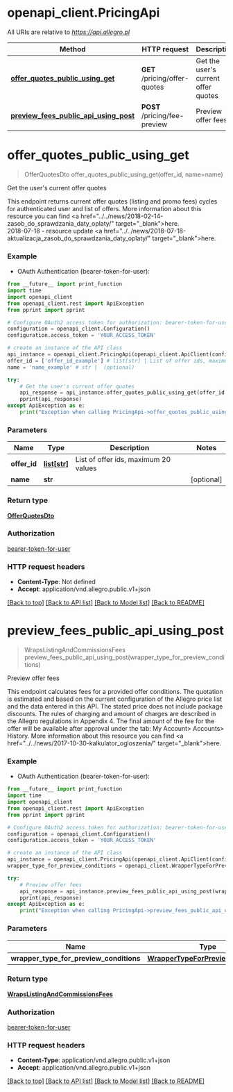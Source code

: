 # openapi_client.PricingApi

All URIs are relative to *https://api.allegro.pl*

Method | HTTP request | Description
------------- | ------------- | -------------
[**offer_quotes_public_using_get**](PricingApi.md#offer_quotes_public_using_get) | **GET** /pricing/offer-quotes | Get the user&#39;s current offer quotes
[**preview_fees_public_api_using_post**](PricingApi.md#preview_fees_public_api_using_post) | **POST** /pricing/fee-preview | Preview offer fees


# **offer_quotes_public_using_get**
> OfferQuotesDto offer_quotes_public_using_get(offer_id, name=name)

Get the user's current offer quotes

This endpoint returns current offer quotes (listing and promo fees) cycles for authenticated user and list of offers. More information about this resource you can find <a href=\"../../news/2018-02-14-zasob_do_sprawdzania_daty_oplaty/\" target=\"_blank\">here</a>. <br/>2018-07-18 - resource update <a href=\"../../news/2018-07-18-aktualizacja_zasob_do_sprawdzania_daty_oplaty/\" target=\"_blank\">here</a>.

### Example

* OAuth Authentication (bearer-token-for-user): 
```python
from __future__ import print_function
import time
import openapi_client
from openapi_client.rest import ApiException
from pprint import pprint

# Configure OAuth2 access token for authorization: bearer-token-for-user
configuration = openapi_client.Configuration()
configuration.access_token = 'YOUR_ACCESS_TOKEN'

# create an instance of the API class
api_instance = openapi_client.PricingApi(openapi_client.ApiClient(configuration))
offer_id = ['offer_id_example'] # list[str] | List of offer ids, maximum 20 values
name = 'name_example' # str |  (optional)

try:
    # Get the user's current offer quotes
    api_response = api_instance.offer_quotes_public_using_get(offer_id, name=name)
    pprint(api_response)
except ApiException as e:
    print("Exception when calling PricingApi->offer_quotes_public_using_get: %s\n" % e)
```

### Parameters

Name | Type | Description  | Notes
------------- | ------------- | ------------- | -------------
 **offer_id** | [**list[str]**](str.md)| List of offer ids, maximum 20 values | 
 **name** | **str**|  | [optional] 

### Return type

[**OfferQuotesDto**](OfferQuotesDto.md)

### Authorization

[bearer-token-for-user](../README.md#bearer-token-for-user)

### HTTP request headers

 - **Content-Type**: Not defined
 - **Accept**: application/vnd.allegro.public.v1+json

[[Back to top]](#) [[Back to API list]](../README.md#documentation-for-api-endpoints) [[Back to Model list]](../README.md#documentation-for-models) [[Back to README]](../README.md)

# **preview_fees_public_api_using_post**
> WrapsListingAndCommissionsFees preview_fees_public_api_using_post(wrapper_type_for_preview_conditions)

Preview offer fees

This endpoint calculates fees for a provided offer conditions. The quotation is estimated and based on the current configuration of the Allegro price list and the data entered in this API. The stated price does not include package discounts. The rules of charging and amount of charges are described in the Allegro regulations in Appendix 4. The final amount of the fee for the offer will be available after approval under the tab: My Account> Accounts> History. More information about this resource you can find <a href=\"../../news/2017-10-30-kalkulator_ogloszenia/\" target=\"_blank\">here</a>.

### Example

* OAuth Authentication (bearer-token-for-user): 
```python
from __future__ import print_function
import time
import openapi_client
from openapi_client.rest import ApiException
from pprint import pprint

# Configure OAuth2 access token for authorization: bearer-token-for-user
configuration = openapi_client.Configuration()
configuration.access_token = 'YOUR_ACCESS_TOKEN'

# create an instance of the API class
api_instance = openapi_client.PricingApi(openapi_client.ApiClient(configuration))
wrapper_type_for_preview_conditions = openapi_client.WrapperTypeForPreviewConditions() # WrapperTypeForPreviewConditions | command

try:
    # Preview offer fees
    api_response = api_instance.preview_fees_public_api_using_post(wrapper_type_for_preview_conditions)
    pprint(api_response)
except ApiException as e:
    print("Exception when calling PricingApi->preview_fees_public_api_using_post: %s\n" % e)
```

### Parameters

Name | Type | Description  | Notes
------------- | ------------- | ------------- | -------------
 **wrapper_type_for_preview_conditions** | [**WrapperTypeForPreviewConditions**](WrapperTypeForPreviewConditions.md)| command | 

### Return type

[**WrapsListingAndCommissionsFees**](WrapsListingAndCommissionsFees.md)

### Authorization

[bearer-token-for-user](../README.md#bearer-token-for-user)

### HTTP request headers

 - **Content-Type**: application/vnd.allegro.public.v1+json
 - **Accept**: application/vnd.allegro.public.v1+json

[[Back to top]](#) [[Back to API list]](../README.md#documentation-for-api-endpoints) [[Back to Model list]](../README.md#documentation-for-models) [[Back to README]](../README.md)

